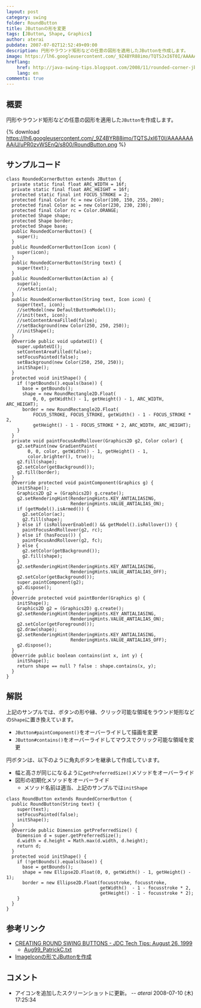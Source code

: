 ```yaml
---
layout: post
category: swing
folder: RoundButton
title: JButtonの形を変更
tags: [JButton, Shape, Graphics]
author: aterai
pubdate: 2007-07-02T12:52:49+09:00
description: 円形やラウンド矩形などの任意の図形を適用したJButtonを作成します。
image: https://lh6.googleusercontent.com/_9Z4BYR88imo/TQTSJxI6T0I/AAAAAAAAAiU/uPR0zvWSEnQ/s800/RoundButton.png
hreflang:
    href: http://java-swing-tips.blogspot.com/2008/11/rounded-corner-jbutton.html
    lang: en
comments: true
---
```

## 概要
円形やラウンド矩形などの任意の図形を適用した`JButton`を作成します。

{% download https://lh6.googleusercontent.com/_9Z4BYR88imo/TQTSJxI6T0I/AAAAAAAAAiU/uPR0zvWSEnQ/s800/RoundButton.png %}

## サンプルコード
<pre class="prettyprint"><code>class RoundedCornerButton extends JButton {
  private static final float ARC_WIDTH = 16f;
  private static final float ARC_HEIGHT = 16f;
  protected static final int FOCUS_STROKE = 2;
  protected final Color fc = new Color(100, 150, 255, 200);
  protected final Color ac = new Color(230, 230, 230);
  protected final Color rc = Color.ORANGE;
  protected Shape shape;
  protected Shape border;
  protected Shape base;
  public RoundedCornerButton() {
    super();
  }
  public RoundedCornerButton(Icon icon) {
    super(icon);
  }
  public RoundedCornerButton(String text) {
    super(text);
  }
  public RoundedCornerButton(Action a) {
    super(a);
    //setAction(a);
  }
  public RoundedCornerButton(String text, Icon icon) {
    super(text, icon);
    //setModel(new DefaultButtonModel());
    //init(text, icon);
    //setContentAreaFilled(false);
    //setBackground(new Color(250, 250, 250));
    //initShape();
  }
  @Override public void updateUI() {
    super.updateUI();
    setContentAreaFilled(false);
    setFocusPainted(false);
    setBackground(new Color(250, 250, 250));
    initShape();
  }
  protected void initShape() {
    if (!getBounds().equals(base)) {
      base = getBounds();
      shape = new RoundRectangle2D.Float(
          0, 0, getWidth() - 1, getHeight() - 1, ARC_WIDTH, ARC_HEIGHT);
      border = new RoundRectangle2D.Float(
          FOCUS_STROKE, FOCUS_STROKE, getWidth() - 1 - FOCUS_STROKE * 2,
          getHeight() - 1 - FOCUS_STROKE * 2, ARC_WIDTH, ARC_HEIGHT);
    }
  }
  private void paintFocusAndRollover(Graphics2D g2, Color color) {
    g2.setPaint(new GradientPaint(
        0, 0, color, getWidth() - 1, getHeight() - 1,
        color.brighter(), true));
    g2.fill(shape);
    g2.setColor(getBackground());
    g2.fill(border);
  }
  @Override protected void paintComponent(Graphics g) {
    initShape();
    Graphics2D g2 = (Graphics2D) g.create();
    g2.setRenderingHint(RenderingHints.KEY_ANTIALIASING,
                        RenderingHints.VALUE_ANTIALIAS_ON);
    if (getModel().isArmed()) {
      g2.setColor(ac);
      g2.fill(shape);
    } else if (isRolloverEnabled() &amp;&amp; getModel().isRollover()) {
      paintFocusAndRollover(g2, rc);
    } else if (hasFocus()) {
      paintFocusAndRollover(g2, fc);
    } else {
      g2.setColor(getBackground());
      g2.fill(shape);
    }
    g2.setRenderingHint(RenderingHints.KEY_ANTIALIASING,
                        RenderingHints.VALUE_ANTIALIAS_OFF);
    g2.setColor(getBackground());
    super.paintComponent(g2);
    g2.dispose();
  }
  @Override protected void paintBorder(Graphics g) {
    initShape();
    Graphics2D g2 = (Graphics2D) g.create();
    g2.setRenderingHint(RenderingHints.KEY_ANTIALIASING,
                        RenderingHints.VALUE_ANTIALIAS_ON);
    g2.setColor(getForeground());
    g2.draw(shape);
    g2.setRenderingHint(RenderingHints.KEY_ANTIALIASING,
                        RenderingHints.VALUE_ANTIALIAS_OFF);
    g2.dispose();
  }
  @Override public boolean contains(int x, int y) {
    initShape();
    return shape == null ? false : shape.contains(x, y);
  }
}
</code></pre>

## 解説
上記のサンプルでは、ボタンの形や縁、クリック可能な領域をラウンド矩形などの`Shape`に置き換えています。

- `JButton#paintComponent()`をオーバーライドして描画を変更
- `JButton#contains()`をオーバーライドしてマウスでクリック可能な領域を変更

<!-- dummy comment line for breaking list -->

円ボタンは、以下のように角丸ボタンを継承して作成しています。

- 幅と高さが同じになるように`getPreferredSize()`メソッドをオーバーライド
- 図形の初期化メソッドをオーバーライド
    - メソッド名前は適当、上記のサンプルでは`initShape`

<!-- dummy comment line for breaking list -->

<pre class="prettyprint"><code>class RoundButton extends RoundedCornerButton {
  public RoundButton(String text) {
    super(text);
    setFocusPainted(false);
    initShape();
  }
  @Override public Dimension getPreferredSize() {
    Dimension d = super.getPreferredSize();
    d.width = d.height = Math.max(d.width, d.height);
    return d;
  }
  protected void initShape() {
    if (!getBounds().equals(base)) {
      base = getBounds();
      shape = new Ellipse2D.Float(0, 0, getWidth() - 1, getHeight() - 1);
      border = new Ellipse2D.Float(focusstroke, focusstroke,
                                   getWidth()  - 1 - focusstroke * 2,
                                   getHeight() - 1 - focusstroke * 2);
    }
  }
}
</code></pre>

## 参考リンク
- [CREATING ROUND SWING BUTTONS - JDC Tech Tips: August 26, 1999](http://web.archive.org/web/20090805104428/http://java.sun.com/developer/TechTips/1999/tt0826.html)
    - [Aug99_PatrickC.txt](http://web.archive.org/web/20090804054527/http://java.sun.com/developer/TechTips/txtarchive/1999/Aug99_PatrickC.txt)
- [ImageIconの形でJButtonを作成](http://ateraimemo.com/Swing/RoundImageButton.html)

<!-- dummy comment line for breaking list -->

## コメント
- アイコンを追加したスクリーンショットに更新。 -- *aterai* 2008-07-10 (木) 17:25:34

<!-- dummy comment line for breaking list -->
